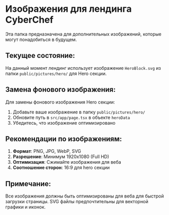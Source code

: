 # Изображения для лендинга CyberChef

Эта папка предназначена для дополнительных изображений, которые могут понадобиться в будущем.

## Текущее состояние:

На данный момент лендинг использует изображение `HeroBlock.svg` из папки `public/pictures/hero/` для Hero секции.

## Замена фонового изображения:

Для замены фонового изображения Hero секции:

1. Добавьте ваше изображение в папку `public/pictures/hero/`
2. Обновите путь в `src/app/page.tsx` в объекте `heroData`
3. Убедитесь, что изображение оптимизировано

## Рекомендации по изображениям:

1. **Формат**: PNG, JPG, WebP, SVG
2. **Разрешение**: Минимум 1920x1080 (Full HD)
3. **Оптимизация**: Сжимайте изображения для веба
4. **Соотношение сторон**: 16:9 для hero секции

## Примечание:

Все изображения должны быть оптимизированы для веба для быстрой загрузки страницы. SVG файлы предпочтительны для векторной графики и иконок.
